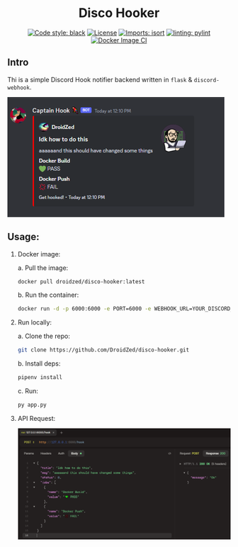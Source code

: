 <div align="center">
<h1>Disco Hooker</h1>


[![Code style: black](https://img.shields.io/badge/code%20style-black-000000.svg)](https://github.com/psf/black)
[![License](https://img.shields.io/github/license/mashape/apistatus.svg)](https://pypi.org/project/leafengine/)
[![Imports: isort](https://img.shields.io/badge/%20imports-isort-%231674b1?style=flat&labelColor=ef8336)](https://pycqa.github.io/isort/)
[![linting: pylint](https://img.shields.io/badge/linting-pylint-yellowgreen)](https://github.com/pylint-dev/pylint)
[![Docker Image CI](https://github.com/DroidZed/disco-hooker/actions/workflows/docker-image.yml/badge.svg)](https://github.com/DroidZed/disco-hooker/actions/workflows/docker-image.yml)

</div>

<div>

## Intro

Thi is a simple Discord Hook notifier backend written in `flask` & `discord-webhook`.

![Example](/images/example.png)

## Usage:

1. Docker image:

    a. Pull the image:
    ```sh
    docker pull droidzed/disco-hooker:latest
    ```

    b. Run the container:
    ```sh
    docker run -d -p 6000:6000 -e PORT=6000 -e WEBHOOK_URL=YOUR_DISCORD_WEBHOOK_URL droidzed/disco-hooker:latest
    ```

2. Run locally:

    a. Clone the repo:
    ```sh
    git clone https://github.com/DroidZed/disco-hooker.git
    ```

    b. Install deps:

    ```sh
    pipenv install
    ```

    c. Run:
    ```sh
    py app.py
    ```

3. API Request:

    ![API Request](/images/request.png)

</div>

